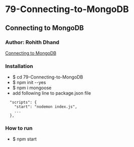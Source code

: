 # 79-Connecting-to-MongoDB
## Connecting to MongoDB
### Author: Rohith Dhand
[Connecting to MongoDB](https://youtu.be/GFJuCbq_8-Y?list=PLOghUv2IDLKFLRmiz_3MN6wMTN8LmGML_&t=12)
### Installation
- $ cd 79-Connecting-to-MongoDB
- $ npm init --yes
- $ npm i mongoose
- add following line to package.json file
````
  "scripts": {
    "start": "nodemon index.js",
    ...
  },
````
### How to run
- $ npm start
